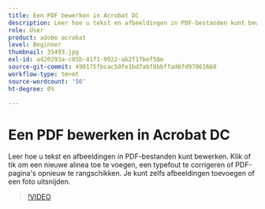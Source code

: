 ```yaml
---
title: Een PDF bewerken in Acrobat DC
description: Leer hoe u tekst en afbeeldingen in PDF-bestanden kunt bewerken
role: User
product: adobe acrobat
level: Beginner
thumbnail: 35493.jpg
exl-id: a420293a-c85b-41f1-9922-ab2f1fbef58e
source-git-commit: 490175fbcac50fe1bd7abf8bbffad6fd97061660
workflow-type: tm+mt
source-wordcount: '56'
ht-degree: 0%

---
```


# Een PDF bewerken in Acrobat DC

Leer hoe u tekst en afbeeldingen in PDF-bestanden kunt bewerken. Klik of tik om een nieuwe alinea toe te voegen, een typefout te corrigeren of PDF-pagina&#39;s opnieuw te rangschikken. Je kunt zelfs afbeeldingen toevoegen of een foto uitsnijden.

>[!VIDEO](https://video.tv.adobe.com/v/35493?hidetitle=true)
